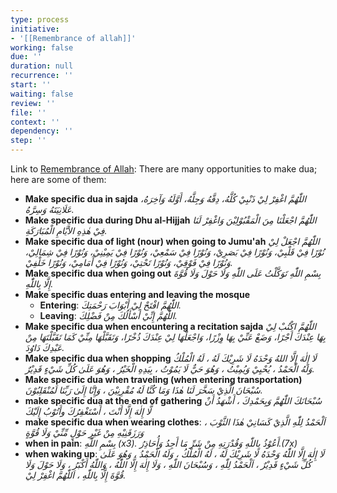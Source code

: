 ```yaml
---
type: process
initiative:
- '[[Remembrance of allah]]'
working: false
due: ''
duration: null
recurrence: ''
start: ''
waiting: false
review: ''
file: ''
context: ''
dependency: ''
step: ''
---
```


Link to [Remembrance of Allah](Initiatives/worship/Remembrance%20of%20allah.md): There are many opportunities to make dua; here are some of them:

* **Make specific dua in sajda** _اللّٰهُمَّ اغْفِرْ لِيْ ذَنْبِيْ كُلَّهُ، دِقَّهُ وَجِلَّهُ، أَوَّلَهُ وَآخِرَهُ، عَلَانِيَتَهُ وَسِرَّهُ._
* **Make specific dua during Dhu al-Hijjah** _اللّٰهُمَّ اجْعَلْنَا مِنَ الْمَقْبُوْلِيْنَ وَاغْفِرْ لَنَا فِيْ هٰذِهِ الأَيَّامِ الْمُبَارَكَةِ._
* **Make specific dua of light (nour) when going to Jumu'ah** _اللّٰهُمَّ اجْعَلْ لِيْ نُوْرًا فِيْ قَلْبِيْ، وَنُوْرًا فِيْ بَصَرِيْ، وَنُوْرًا فِيْ سَمْعِيْ، وَنُوْرًا فِيْ يَمِيْنِيْ، وَنُوْرًا فِيْ شِمَالِيْ، وَنُوْرًا فِيْ فَوْقِيْ، وَنُوْرًا تَحْتِيْ، وَنُوْرًا فِيْ أَمَامِيْ، وَنُوْرًا خَلْفِيْ._
* **Make specific dua when going out** _بِسْمِ اللّٰهِ تَوَكَّلْتُ عَلَى اللّٰهِ وَلَا حَوْلَ وَلَا قُوَّةَ إِلَّا بِاللّٰهِ._
* **Make specific duas entering and leaving the mosque**
	* **Entering**: _اللّٰهُمَّ افْتَحْ لِيْ أَبْوَابَ رَحْمَتِكَ._
	* **Leaving**: _اللّٰهُمَّ إِنِّيْ أَسْأَلُكَ مِنْ فَضْلِكَ._
* **Make specific dua when encountering a recitation sajda** _اللّٰهُمَّ اكْتُبْ لِيْ بِهَا عِنْدَكَ أَجْرًا، وَضَعْ عَنِّيْ بِهَا وِزْرًا، وَاجْعَلْهَا لِيْ عِنْدَكَ ذُخْرًا، وَتَقَبَّلْهَا مِنِّيْ كَمَا تَقَبَّلْتَهَا مِنْ عَبْدِكَ دَاوُدَ._
* **Make specific dua when shopping** _لَا إِلٰهَ إِلَّا اللهُ وَحْدَهُ لَا شَرِيْكَ لَهُ ، لَهُ الْمُلْكُ وَلَهُ الْحَمْدُ ، يُحْيِيْ وَيُمِيْتُ ، وَهُوَ حَيٌّ لَا يَمُوْتُ ، بِيَدِهِ الْخَيْرُ ، وَهُوَ عَلَىٰ كُلِّ شَيْءٍ قَدِيْرٌ._
* **Make specific dua when traveling (when entering transportation)** _سُبْحَانَ الَّذِيْ سَخَّرَ لَنَا هٰذَا وَمَا كُنَّا لَهُ مُقْرِنِيْنَ ، وَإِنَّا إِلَىٰ رَبِّنَا لَمُنْقَلِبُوْنَ._
* **make specific dua at the end of gathering** _سُبْحَانَكَ اللّٰهُمَّ وَبِحَمْدِكَ ، أَشْهَدُ أَنْ لَّا إِلٰهَ إِلَّا أَنْتَ ، أَسْتَغْفِرُكَ وأَتُوْبُ إِلَيْكَ_
* **make specific dua when wearing clothes**: _اَلْحَمْدُ لِلّٰهِ الَّذِيْ كَسَانِيْ هٰذَا الثَّوْبَ ، وَرَزَقَنِيْهِ مِنْ غَيْرِ حَوْلٍ مِّنِّيْ وَلَا قُوَّةٍ_
* **when in pain**: _بِسْمِ اللّٰهِ (x3). أَعُوْذُ بِاللّٰهِ وَقُدْرَتِهِ مِنْ شَرِّ مَا أَجِدُ وَأُحَاذِرُ.(7x)_
* **when waking up**: _لَا إِلٰهَ إِلَّا اللّٰهُ وَحْدَهُ لَا شَرِيْكَ لَهُ ، لَهُ الْمُلْكُ ، وَلَهُ الْحَمْدُ ، وَهُوَ عَلَىٰ كُلِّ شَيْءٍ قَدِيْرٌ‏ ، اَلْحَمْدُ لِلّٰهِ‏ ، وَسُبْحَانَ اللّٰهِ ، وَلَا إِلٰهَ إِلَّا اللّٰهُ ، وَاللّٰهُ أَكْبَرُ ، وَلَا حَوْلَ وَلَا قُوَّةَ إِلَّا بِاللّٰهِ ، اَللّٰهُمَّ اغْفِرْ لِيْ._
